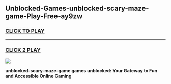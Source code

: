 
## Unblocked-Games-unblocked-scary-maze-game-Play-Free-ay9zw
<h3>
<a href="https://premium76.site?title=unblocked-scary-maze-game&ref=23A">CLICK TO PLAY</a></h3>
<hr>

<h3>
<a href="https://premium76.site?title=unblocked-scary-maze-game&ref=23A">CLICK 2 PLAY</a>
  
</h3>

<a href="https://premium76.site?title=unblocked-scary-maze-game&ref=23A"><img src="https://clearcache.store/games.png"></a>


**unblocked-scary-maze-game games unblocked: Your Gateway to Fun and Accessible Online Gaming**
